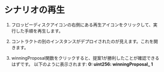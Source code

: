 # シナリオの再生

1. フロッピーディスクアイコンの右側にある再生アイコンをクリックして、実行した手順を再生します。

2. コントラクトの別のインスタンスがデプロイされたのが見えます。これを開きます。

3. winningProposal関数をクリックすると、提案1が勝利したことが確認できるはずです。
以下のように表示されます: **0: uint256: winningProposal_ 1**